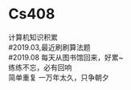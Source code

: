 # Cs408
计算机知识积累<br/>
#2019.03,最近刷刷算法题<br/>
#2019.08
每天从图书馆回来，好累~<br/>
练练不忘，必有回响<br/>
简单重复
一万年太久，只争朝夕
